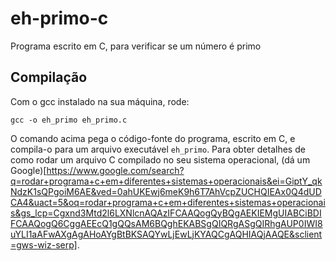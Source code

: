 # eh-primo-c
Programa escrito em C, para verificar se um número é primo

## Compilação

Com o gcc instalado na sua máquina, rode:

`gcc -o eh_primo eh_primo.c`

O comando acima pega o código-fonte do programa, escrito em C, e compila-o para um arquivo executável `eh_primo`. Para obter detalhes de como rodar um arquivo C compilado no seu sistema operacional, (dá um Google)[https://www.google.com/search?q=rodar+programa+c+em+diferentes+sistemas+operacionais&ei=GiptY_qkNdzK1sQPgoiM6AE&ved=0ahUKEwj6meK9h6T7AhVcpZUCHQIEAx0Q4dUDCA4&uact=5&oq=rodar+programa+c+em+diferentes+sistemas+operacionais&gs_lcp=Cgxnd3Mtd2l6LXNlcnAQAzIFCAAQogQyBQgAEKIEMgUIABCiBDIFCAAQogQ6CggAEEcQ1gQQsAM6BQghEKABSgQIQRgASgQIRhgAUP0IWI8uYLI1aAFwAXgAgAHoAYgBtBKSAQYwLjEwLjKYAQCgAQHIAQjAAQE&sclient=gws-wiz-serp].
